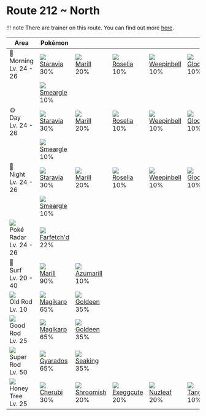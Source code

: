 # Route 212 ~ North

!!! note
    There are trainer on this route. You can find out more [here](../../trainer_changes/route_212__north/).


Area                                         | Pokémon                         | &nbsp;                         | &nbsp;                         | &nbsp;                          | &nbsp;                       | &nbsp;
---                                          | ---                             | ---                            | ---                            | ---                             | ---                          | ---
🌅<br>Morning<br>Lv. 24 - 26                  | ![][397]<br>[Staravia]<br>30%   | ![][183]<br>[Marill]<br>20%    | ![][315]<br>[Roselia]<br>10%   | ![][070]<br>[Weepinbell]<br>10% | ![][044]<br>[Gloom]<br>10%   | ![][281]<br>[Kirlia]<br>10%
&nbsp;                                       | ![][235]<br>[Smeargle]<br>10%   | &nbsp;                         | &nbsp;                         | &nbsp;                          | &nbsp;                       | &nbsp;
🌞<br>Day<br>Lv. 24 - 26                      | ![][397]<br>[Staravia]<br>30%   | ![][183]<br>[Marill]<br>20%    | ![][315]<br>[Roselia]<br>10%   | ![][070]<br>[Weepinbell]<br>10% | ![][044]<br>[Gloom]<br>10%   | ![][281]<br>[Kirlia]<br>10%
&nbsp;                                       | ![][235]<br>[Smeargle]<br>10%   | &nbsp;                         | &nbsp;                         | &nbsp;                          | &nbsp;                       | &nbsp;
🌙<br>Night<br>Lv. 24 - 26                    | ![][397]<br>[Staravia]<br>30%   | ![][183]<br>[Marill]<br>20%    | ![][315]<br>[Roselia]<br>10%   | ![][070]<br>[Weepinbell]<br>10% | ![][044]<br>[Gloom]<br>10%   | ![][281]<br>[Kirlia]<br>10%
&nbsp;                                       | ![][235]<br>[Smeargle]<br>10%   | &nbsp;                         | &nbsp;                         | &nbsp;                          | &nbsp;                       | &nbsp;
![][poke-radar]<br>Poké Radar<br>Lv. 24 - 26 | ![][083]<br>[Farfetch'd]<br>22% | &nbsp;                         | &nbsp;                         | &nbsp;                          | &nbsp;                       | &nbsp;
🌊<br>Surf<br>Lv. 20 - 40                     | ![][183]<br>[Marill]<br>90%     | ![][184]<br>[Azumarill]<br>10% | &nbsp;                         | &nbsp;                          | &nbsp;                       | &nbsp;
![][old-rod]<br>Old Rod<br>Lv. 10            | ![][129]<br>[Magikarp]<br>65%   | ![][118]<br>[Goldeen]<br>35%   | &nbsp;                         | &nbsp;                          | &nbsp;                       | &nbsp;
![][good-rod]<br>Good Rod<br>Lv. 25          | ![][129]<br>[Magikarp]<br>65%   | ![][118]<br>[Goldeen]<br>35%   | &nbsp;                         | &nbsp;                          | &nbsp;                       | &nbsp;
![][super-rod]<br>Super Rod<br>Lv. 50        | ![][130]<br>[Gyarados]<br>65%   | ![][119]<br>[Seaking]<br>35%   | &nbsp;                         | &nbsp;                          | &nbsp;                       | &nbsp;
![][honey]<br>Honey Tree<br>Lv. 25           | ![][420]<br>[Cherubi]<br>30%    | ![][285]<br>[Shroomish]<br>20% | ![][102]<br>[Exeggcute]<br>20% | ![][274]<br>[Nuzleaf]<br>20%    | ![][114]<br>[Tangela]<br>10% | &nbsp;

[Gloom]: ../../pokemon_changes/044/
[Weepinbell]: ../../pokemon_changes/070/
[Farfetch'd]: ../../pokemon_changes/083/
[Exeggcute]: ../../pokemon_changes/102/
[Tangela]: ../../pokemon_changes/114/
[Goldeen]: ../../pokemon_changes/118/
[Seaking]: ../../pokemon_changes/119/
[Magikarp]: ../../pokemon_changes/129/
[Gyarados]: ../../pokemon_changes/130/
[Marill]: ../../pokemon_changes/183/
[Azumarill]: ../../pokemon_changes/184/
[Smeargle]: ../../pokemon_changes/235/
[Nuzleaf]: ../../pokemon_changes/274/
[Kirlia]: ../../pokemon_changes/281/
[Shroomish]: ../../pokemon_changes/285/
[Roselia]: ../../pokemon_changes/315/
[Staravia]: ../../pokemon_changes/397/
[Cherubi]: ../../pokemon_changes/420/
[good-rod]: ../img/items/good-rod.png
[honey]: ../img/items/honey.png
[old-rod]: ../img/items/old-rod.png
[poke-radar]: ../img/items/poke-radar.png
[super-rod]: ../img/items/super-rod.png
[044]: ../img/pokemon/044.png
[070]: ../img/pokemon/070.png
[083]: ../img/pokemon/083.png
[102]: ../img/pokemon/102.png
[114]: ../img/pokemon/114.png
[118]: ../img/pokemon/118.png
[119]: ../img/pokemon/119.png
[129]: ../img/pokemon/129.png
[130]: ../img/pokemon/130.png
[183]: ../img/pokemon/183.png
[184]: ../img/pokemon/184.png
[235]: ../img/pokemon/235.png
[274]: ../img/pokemon/274.png
[281]: ../img/pokemon/281.png
[285]: ../img/pokemon/285.png
[315]: ../img/pokemon/315.png
[397]: ../img/pokemon/397.png
[420]: ../img/pokemon/420.png
